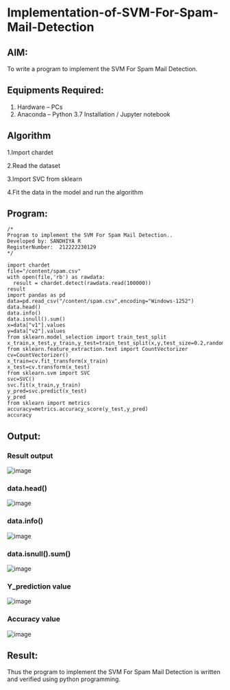 # Implementation-of-SVM-For-Spam-Mail-Detection

## AIM:
To write a program to implement the SVM For Spam Mail Detection.

## Equipments Required:
1. Hardware – PCs
2. Anaconda – Python 3.7 Installation / Jupyter notebook

## Algorithm

1.Import chardet

2.Read the dataset

3.Import SVC from sklearn

4.Fit the data in the model and run the algorithm


## Program:
```
/*
Program to implement the SVM For Spam Mail Detection..
Developed by: SANDHIYA R 
RegisterNumber:  212222230129
*/
```
```
import chardet
file="/content/spam.csv"
with open(file,'rb') as rawdata:
  result = chardet.detect(rawdata.read(100000))
result
import pandas as pd
data=pd.read_csv("/content/spam.csv",encoding="Windows-1252")
data.head()
data.info()
data.isnull().sum()
x=data["v1"].values
y=data["v2"].values
from sklearn.model_selection import train_test_split
x_train,x_test,y_train,y_test=train_test_split(x,y,test_size=0.2,random_state=0)
from sklearn.feature_extraction.text import CountVectorizer
cv=CountVectorizer()
x_train=cv.fit_transform(x_train)
x_test=cv.transform(x_test)
from sklearn.svm import SVC
svc=SVC()
svc.fit(x_train,y_train)
y_pred=svc.predict(x_test)
y_pred
from sklearn import metrics
accuracy=metrics.accuracy_score(y_test,y_pred)
accuracy

```
## Output:
### Result output
![image](https://github.com/SandhiyaR1/Implementation-of-SVM-For-Spam-Mail-Detection/assets/113497571/ae0ec72c-286d-4b66-a002-63a2b9cc269b)

### data.head()
![image](https://github.com/SandhiyaR1/Implementation-of-SVM-For-Spam-Mail-Detection/assets/113497571/74dc3961-d293-4f40-a8d9-0c60599a591d)
### data.info()
![image](https://github.com/SandhiyaR1/Implementation-of-SVM-For-Spam-Mail-Detection/assets/113497571/04dddd12-9429-4a23-b978-1cfe038931a8)
### data.isnull().sum()
![image](https://github.com/SandhiyaR1/Implementation-of-SVM-For-Spam-Mail-Detection/assets/113497571/2f641805-09ca-40ae-9473-f31e5e56bd6b)
### Y_prediction value
![image](https://github.com/SandhiyaR1/Implementation-of-SVM-For-Spam-Mail-Detection/assets/113497571/1052240a-9090-449b-af52-115ff42408a4)
### Accuracy value
![image](https://github.com/SandhiyaR1/Implementation-of-SVM-For-Spam-Mail-Detection/assets/113497571/12ef0f32-afc5-42c1-85db-b45ff6e74f62)


## Result:
Thus the program to implement the SVM For Spam Mail Detection is written and verified using python programming.
